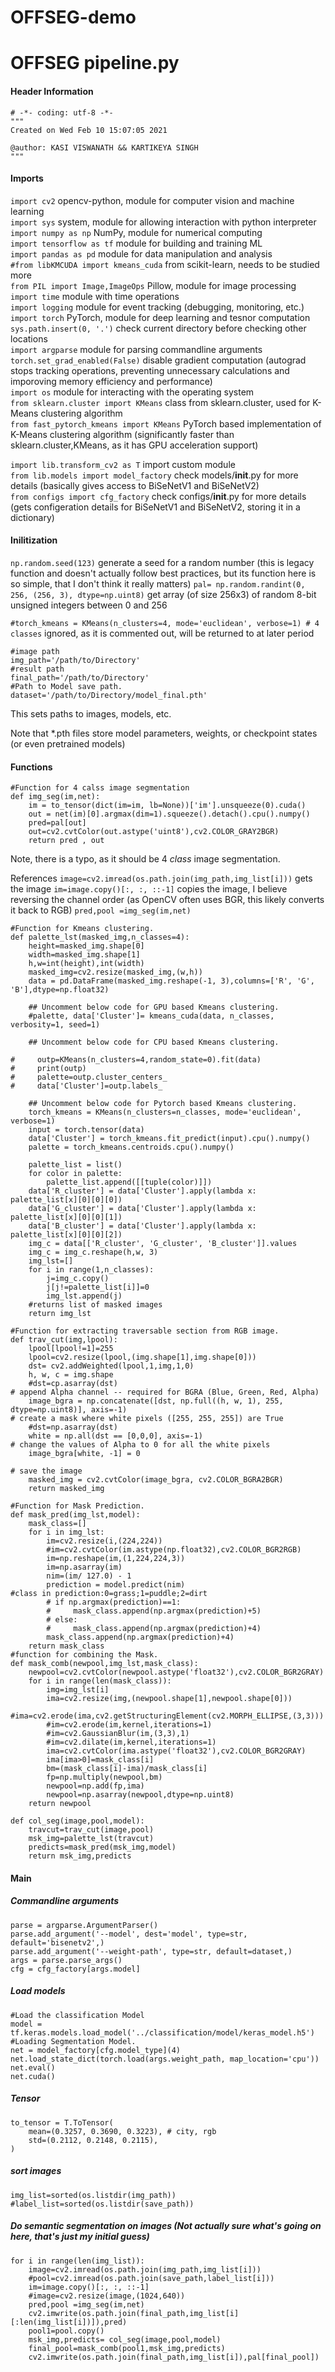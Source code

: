 # OFFSEG-demo


# OFFSEG pipeline.py 

#### Header Information
```
# -*- coding: utf-8 -*-
"""
Created on Wed Feb 10 15:07:05 2021

@author: KASI VISWANATH && KARTIKEYA SINGH
"""
```
#### Imports 

`import cv2` opencv-python, module for computer vision and machine learning </br>
`import sys` system, module for allowing interaction with python interpreter</br>
`import numpy as np` NumPy, module for numerical computing</br>
`import tensorflow as tf` module for building and training ML </br>
`import pandas as pd` module for data manipulation and analysis</br>
`#from libKMCUDA import kmeans_cuda` from scikit-learn, needs to be studied more</br>
`from PIL import Image,ImageOps` Pillow, module for image  processing </br>
`import time` module with time operations</br>
`import logging` module for event tracking (debugging, monitoring, etc.)</br>
`import torch` PyTorch, module for deep learning and tesnor computation</br>
`sys.path.insert(0, '.')` check current directory before checking other locations</br>
`import argparse` module for parsing commandline arguments</br>
`torch.set_grad_enabled(False)` disable gradient computation (autograd stops tracking operations, preventing unnecessary calculations and imporoving memory efficiency and performance)</br>
`import os` module for interacting with the operating system</br>
`from sklearn.cluster import KMeans` class from sklearn.cluster, used for K-Means clustering algorithm</br>
`from fast_pytorch_kmeans import KMeans` PyTorch based implementation of K-Means clustering algorithm (significantly faster than sklearn.cluster,KMeans, as it has GPU acceleration support)</br>

`import lib.transform_cv2 as T` import custom module</br>
`from lib.models import model_factory` check models/__init__.py for more details (basically gives access to BiSeNetV1 and BiSeNetV2) </br>
`from configs import cfg_factory` check configs/__init__.py for more details (gets configeration details for BiSeNetV1 and BiSeNetV2, storing it in a dictionary)</br>

#### Inilitization
`np.random.seed(123)` generate a seed for a random number (this is legacy function and doesn't actually follow best practices, but its function here is so simple, that I don't think it really matters)
`pal= np.random.randint(0, 256, (256, 3), dtype=np.uint8)` get array (of size 256x3) of random 8-bit unsigned integers between 0 and 256


`#torch_kmeans = KMeans(n_clusters=4, mode='euclidean', verbose=1) # 4 classes` ignored, as it is commented out, will be returned to at later period 

```
#image path
img_path='/path/to/Directory'
#result path
final_path='/path/to/Directory'
#Path to Model save path.
dataset='/path/to/Directory/model_final.pth'
```
This sets paths to images, models, etc.

Note that *.pth files store model parameters, weights, or checkpoint states (or even pretrained models)

#### Functions
```
#Function for 4 calss image segmentation
def img_seg(im,net):
    im = to_tensor(dict(im=im, lb=None))['im'].unsqueeze(0).cuda()
    out = net(im)[0].argmax(dim=1).squeeze().detach().cpu().numpy()
    pred=pal[out]
    out=cv2.cvtColor(out.astype('uint8'),cv2.COLOR_GRAY2BGR)
    return pred , out
```
Note, there is a typo, as it should be 4 *class* image segmentation.

References
`image=cv2.imread(os.path.join(img_path,img_list[i]))` gets the image
`im=image.copy()[:, :, ::-1]` copies the image, I believe reversing the channel order (as OpenCV often uses BGR, this likely converts it back to RGB)
`pred,pool =img_seg(im,net)` 

```
#Function for Kmeans clustering.     
def palette_lst(masked_img,n_classes=4):
    height=masked_img.shape[0]
    width=masked_img.shape[1]
    h,w=int(height),int(width)
    masked_img=cv2.resize(masked_img,(w,h))
    data = pd.DataFrame(masked_img.reshape(-1, 3),columns=['R', 'G', 'B'],dtype=np.float32)
    
    ## Uncomment below code for GPU based Kmeans clustering.
    #palette, data['Cluster']= kmeans_cuda(data, n_classes, verbosity=1, seed=1)

    ## Uncomment below code for CPU based Kmeans clustering.
     
#     outp=KMeans(n_clusters=4,random_state=0).fit(data)
#     print(outp)
#     palette=outp.cluster_centers_
#     data['Cluster']=outp.labels_

    ## Uncomment below code for Pytorch based Kmeans clustering.
    torch_kmeans = KMeans(n_clusters=n_classes, mode='euclidean', verbose=1)
    input = torch.tensor(data)
    data['Cluster'] = torch_kmeans.fit_predict(input).cpu().numpy()
    palette = torch_kmeans.centroids.cpu().numpy() 

    palette_list = list()
    for color in palette:
        palette_list.append([[tuple(color)]])
    data['R_cluster'] = data['Cluster'].apply(lambda x: palette_list[x][0][0][0])
    data['G_cluster'] = data['Cluster'].apply(lambda x: palette_list[x][0][0][1])
    data['B_cluster'] = data['Cluster'].apply(lambda x: palette_list[x][0][0][2])
    img_c = data[['R_cluster', 'G_cluster', 'B_cluster']].values
    img_c = img_c.reshape(h,w, 3)
    img_lst=[]
    for i in range(1,n_classes):
        j=img_c.copy()
        j[j!=palette_list[i]]=0
        img_lst.append(j)
    #returns list of masked images
    return img_lst

#Function for extracting traversable section from RGB image.
def trav_cut(img,lpool):
    lpool[lpool!=1]=255
    lpool=cv2.resize(lpool,(img.shape[1],img.shape[0]))
    dst= cv2.addWeighted(lpool,1,img,1,0)
    h, w, c = img.shape
    #dst=cp.asarray(dst)
# append Alpha channel -- required for BGRA (Blue, Green, Red, Alpha)
    image_bgra = np.concatenate([dst, np.full((h, w, 1), 255, dtype=np.uint8)], axis=-1)
# create a mask where white pixels ([255, 255, 255]) are True
    #dst=np.asarray(dst)
    white = np.all(dst == [0,0,0], axis=-1)
# change the values of Alpha to 0 for all the white pixels
    image_bgra[white, -1] = 0
    
# save the image
    masked_img = cv2.cvtColor(image_bgra, cv2.COLOR_BGRA2BGR)
    return masked_img

#Function for Mask Prediction.
def mask_pred(img_lst,model):
    mask_class=[]
    for i in img_lst:
        im=cv2.resize(i,(224,224))
        #im=cv2.cvtColor(im.astype(np.float32),cv2.COLOR_BGR2RGB)
        im=np.reshape(im,(1,224,224,3))
        im=np.asarray(im)
        nim=(im/ 127.0) - 1
        prediction = model.predict(nim)
#class in prediction:0=grass;1=puddle;2=dirt
        # if np.argmax(prediction)==1:
        #     mask_class.append(np.argmax(prediction)+5)
        # else:
        #     mask_class.append(np.argmax(prediction)+4)
        mask_class.append(np.argmax(prediction)+4)
    return mask_class
#function for combining the Mask.
def mask_comb(newpool,img_lst,mask_class):
    newpool=cv2.cvtColor(newpool.astype('float32'),cv2.COLOR_BGR2GRAY)
    for i in range(len(mask_class)):
        img=img_lst[i]
        ima=cv2.resize(img,(newpool.shape[1],newpool.shape[0]))
        #ima=cv2.erode(ima,cv2.getStructuringElement(cv2.MORPH_ELLIPSE,(3,3)))
        #im=cv2.erode(im,kernel,iterations=1)
        #im=cv2.GaussianBlur(im,(3,3),1)        
        #im=cv2.dilate(im,kernel,iterations=1)
        ima=cv2.cvtColor(ima.astype('float32'),cv2.COLOR_BGR2GRAY)
        ima[ima>0]=mask_class[i]
        bm=(mask_class[i]-ima)/mask_class[i]
        fp=np.multiply(newpool,bm)
        newpool=np.add(fp,ima)
        newpool=np.asarray(newpool,dtype=np.uint8)
    return newpool

def col_seg(image,pool,model):
    travcut=trav_cut(image,pool)
    msk_img=palette_lst(travcut)
    predicts=mask_pred(msk_img,model)
    return msk_img,predicts

```

#### Main
##### Commandline arguments
```
parse = argparse.ArgumentParser()
parse.add_argument('--model', dest='model', type=str, default='bisenetv2',)
parse.add_argument('--weight-path', type=str, default=dataset,)
args = parse.parse_args()
cfg = cfg_factory[args.model]

```
##### Load models
```
#Load the classification Model
model = tf.keras.models.load_model('../classification/model/keras_model.h5')
#Loading Segmentation Model.
net = model_factory[cfg.model_type](4)
net.load_state_dict(torch.load(args.weight_path, map_location='cpu'))
net.eval()
net.cuda()
```
##### Tensor
```
to_tensor = T.ToTensor(
    mean=(0.3257, 0.3690, 0.3223), # city, rgb
    std=(0.2112, 0.2148, 0.2115),
)
```

##### sort images
```
img_list=sorted(os.listdir(img_path))
#label_list=sorted(os.listdir(save_path))
```

##### Do semantic segmentation on images (Not actually sure what's going on here, that's just my initial guess)
```
for i in range(len(img_list)):
    image=cv2.imread(os.path.join(img_path,img_list[i]))
    #pool=cv2.imread(os.path.join(save_path,label_list[i]))
    im=image.copy()[:, :, ::-1]
    #image=cv2.resize(image,(1024,640))
    pred,pool =img_seg(im,net)
    cv2.imwrite(os.path.join(final_path,img_list[i][:len(img_list[i])]),pred)
    pool1=pool.copy()
    msk_img,predicts= col_seg(image,pool,model)
    final_pool=mask_comb(pool1,msk_img,predicts)
    cv2.imwrite(os.path.join(final_path,img_list[i]),pal[final_pool])
```
